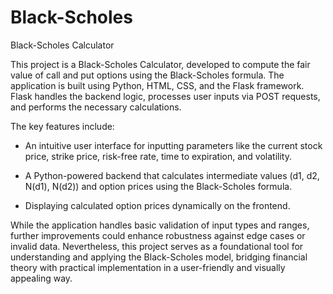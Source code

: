 # Black-Scholes
 Black-Scholes Calculator

 <p>
This project is a Black-Scholes Calculator, developed to compute the fair value of call and put options using the Black-Scholes formula. The application is built using Python, HTML, CSS, and the Flask framework. Flask handles the backend logic, processes user inputs via POST requests, and performs the necessary calculations.

The key features include:

- An intuitive user interface for inputting parameters like the current stock price, strike price, risk-free rate, time to expiration, and volatility.
  
- A Python-powered backend that calculates intermediate values (d1, d2, N(d1), N(d2)) and option prices using the Black-Scholes formula.

- Displaying calculated option prices dynamically on the frontend.

While the application handles basic validation of input types and ranges, further improvements could enhance robustness against edge cases or invalid data. Nevertheless, this project serves as a foundational tool for understanding and applying the Black-Scholes model, bridging financial theory with practical implementation in a user-friendly and visually appealing way.
 </p>
